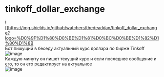 # tinkoff_dollar_exchange
![]https://img.shields.io/github/watchers/thedeaddan/tinkoff_dollar_exchange?logo=%D0%9F%D1%80%D0%BE%D1%81%D0%BC%D0%BE%D1%82%D1%80%D1%8B  
Бот пишущий в беседу актуальный курс доллара по бирже Tinkoff  
![image](https://user-images.githubusercontent.com/40400854/155562455-0628800a-e6d9-44c2-bdbf-9a163ce69d74.png)  
Каждую минуту он пишет текущий курс и если последнее сообщение и его, то он его редактирует на актуальное  
![image](https://user-images.githubusercontent.com/40400854/155562557-be7ebddf-3394-432f-a954-b04b79cc72ac.png)
